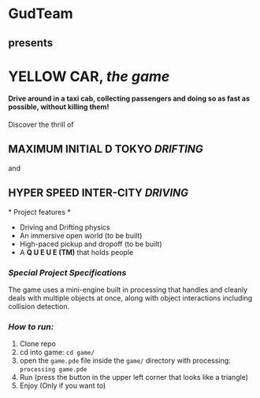 # GudTeam 
## presents

# YELLOW CAR, *the game*

#### Drive around in a taxi cab, collecting passengers and doing so as fast as possible, without killing them!


Discover the thrill of

## MAXIMUM INITIAL D TOKYO *DRIFTING*

and

## HYPER SPEED INTER-CITY *DRIVING*

\* Project features *

- Driving and Drifting physics
- An immersive open world (to be built)
- High-paced pickup and dropoff (to be built)
- A  **Q U E U E (TM)**  that holds people


### _Special Project Specifications_

The game uses a mini-engine built in processing that handles and cleanly
deals with multiple objects at once, along with object interactions
including collision detection.

### _How to run:_

1. Clone repo
2. cd into game: `cd game/`
3. open the `game.pde` file inside the `game/` directory with processing: `processing game.pde`
4. Run (press the button in the upper left corner that looks like a triangle)
5. Enjoy (Only if you want to)
